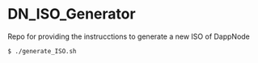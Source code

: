 # DN_ISO_Generator
Repo for providing the instrucctions to generate a new ISO of DappNode

```
$ ./generate_ISO.sh
```